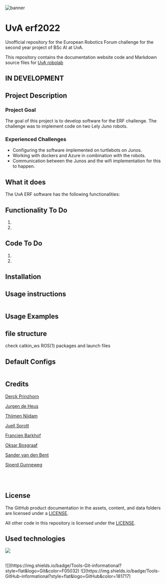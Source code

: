 <!---Banner-->
![banner](https://www.uva.nl/binaries/_ht_1561017307337/extralarge/content/gallery/subsites/extranet/huisstijl/logo-regular.jpg)

# UvA erf2022
Unofficial repository for the European Robotics Forum challenge for the second year project of BSc AI at UvA.

This repository contains the documentation website code and Markdown source files for [UvA robolab](https://robolab.science.uva.nl/)
## IN DEVELOPMENT 

## Project Description
### Project Goal
The goal of this project is to develop software for the ERF challenge. The challenge was to implement code on two Lely Juno robots.

<!---[Specific link to another markdown file](docs/CONTRIBUTING.md)-->

### Experienced Challenges
- Configuring the software implemented on turtlebots on Junos.
- Working with dockers and Azure in combination with the robots.
- Communication between the Junos and the wifi implementation for this to happen.

## What it does
The UvA ERF software has the following functionalities:

## Functionality To Do
1. 
2. 
## Code To Do
1.
2.

## Installation

## Usage instructions
```
```
## Usage Examples



## file structure
check catkin_ws ROS(1) packages and launch files


## Default Configs

```
```

## Credits
<p align="left">
<a href="https://www.linkedin.com/in/derckprinzhorn/">Derck Prinzhorn</a>
</p>
<p align="left">
<a href="https://www.linkedin.com/in/jurgen-de-heus/">Jurgen de Heus</a>
</p>

<p align="left">
<a href="https://www.linkedin.com/in/thijmen-nijdam/">Thijmen Nijdam</a>
</p>

<p align="left">
<a href="https://www.linkedin.com/in/juellsprott/">Juell Sprott</a>
</p>

<p align="left">
<a href="https://www.linkedin.com/in/francien-barkhof-512393227/">Francien Barkhof</a>
</p>

<p align="left">
<a href="https://www.linkedin.com/in/oskar-bosgraaf/">Oksar Bosgraaf</a>
</p>

<p align="left">
<a href="https://www.linkedin.com/in/sander-van-den-bent/">Sander van den Bent</a>
</p>

<p align="left">
<a href="https://www.linkedin.com/in/sjoerdgunneweg/">Sjoerd Gunneweg</a>
</p>

</br>

</br>

## License

The GitHub product documentation in the assets, content, and data folders are licensed under a [LICENSE](LICENSE).

All other code in this repository is licensed under the [LICENSE](LICENSE-CODE).


## Used technologies

![](https://img.shields.io/badge/Code-Python-informational?style=flat&logo=Python&color=003B57)

</br>
![](https://img.shields.io/badge/Tools-Git-informational?style=flat&logo=Git&color=F05032)
![](https://img.shields.io/badge/Tools-GitHub-informational?style=flat&logo=GitHub&color=181717)
